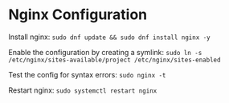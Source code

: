 # Nginx Configuration

Install nginx: `sudo dnf update && sudo dnf install nginx -y`

Enable the configuration by creating a symlink: `sudo ln -s /etc/nginx/sites-available/project /etc/nginx/sites-enabled`

Test the config for syntax errors: `sudo nginx -t`

Restart nginx: `sudo systemctl restart nginx`
